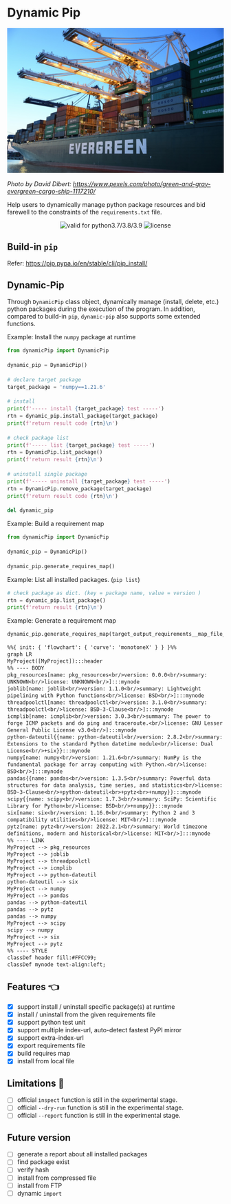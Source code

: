 # Dynamic Pip

![logo](assets/logo.jpg)

_Photo by David Dibert: https://www.pexels.com/photo/green-and-gray-evergreen-cargo-ship-1117210/_

Help users to dynamically manage python package resources and bid farewell to the constraints of the `requirements.txt` file.

<p align="center">
    <img src="https://img.shields.io/badge/Python-3.7%2F3.8%2F3.9-blue" alt="valid for python3.7/3.8/3.9" />
    <img src="https://img.shields.io/badge/Apache-2.0-blue" alt="license" />
</p>


## Build-in `pip`

Refer: https://pip.pypa.io/en/stable/cli/pip_install/

## Dynamic-Pip

Through `DynamicPip` class object, dynamically manage (install, delete, etc.) python packages during the execution of the program. In addition, compared to build-in `pip`, `dynamic-pip` also supports some extended functions.

Example: Install the `numpy` package at runtime

```py
from dynamicPip import DynamicPip

dynamic_pip = DynamicPip()

# declare target package
target_package = 'numpy==1.21.6'

# install
print(f'----- install {target_package} test -----')
rtn = dynamic_pip.install_package(target_package)
print(f'return result code {rtn}\n')

# check package list
print(f'----- list {target_package} test -----')
rtn = DynamicPip.list_package()
print(f'return result {rtn}\n')

# uninstall single package
print(f'----- uninstall {target_package} test -----')
rtn = DynamicPip.remove_package(target_package)
print(f'return result code {rtn}\n')

del dynamic_pip
```

Example: Build a requirement map
```python
from dynamicPip import DynamicPip

dynamic_pip = DynamicPip()

dynamic_pip.generate_requires_map()
```

Example: List all installed packages. (`pip list`)
```python
# check package as dict. (key = package name, value = version )
rtn = dynamic_pip.list_package()
print(f'return result {rtn}\n')
```

Example: Generate a requirement map
```python
dynamic_pip.generate_requires_map(target_output_requirements__map_file_name)
```

```mermaid
%%{ init: { 'flowchart': { 'curve': 'monotoneX' } } }%%
graph LR
MyProject([MyProject]):::header
%% ---- BODY
pkg_resources[name: pkg_resources<br/>version: 0.0.0<br/>summary: UNKNOWN<br/>license: UNKNOWN<br/>]:::mynode
joblib[name: joblib<br/>version: 1.1.0<br/>summary: Lightweight pipelining with Python functions<br/>license: BSD<br/>]:::mynode
threadpoolctl[name: threadpoolctl<br/>version: 3.1.0<br/>summary: threadpoolctl<br/>license: BSD-3-Clause<br/>]:::mynode
icmplib[name: icmplib<br/>version: 3.0.3<br/>summary: The power to forge ICMP packets and do ping and traceroute.<br/>license: GNU Lesser General Public License v3.0<br/>]:::mynode
python-dateutil{{name: python-dateutil<br/>version: 2.8.2<br/>summary: Extensions to the standard Python datetime module<br/>license: Dual License<br/>+six}}:::mynode
numpy[name: numpy<br/>version: 1.21.6<br/>summary: NumPy is the fundamental package for array computing with Python.<br/>license: BSD<br/>]:::mynode
pandas{{name: pandas<br/>version: 1.3.5<br/>summary: Powerful data structures for data analysis, time series, and statistics<br/>license: BSD-3-Clause<br/>+python-dateutil<br>+pytz<br>+numpy}}:::mynode
scipy{{name: scipy<br/>version: 1.7.3<br/>summary: SciPy: Scientific Library for Python<br/>license: BSD<br/>+numpy}}:::mynode
six[name: six<br/>version: 1.16.0<br/>summary: Python 2 and 3 compatibility utilities<br/>license: MIT<br/>]:::mynode
pytz[name: pytz<br/>version: 2022.2.1<br/>summary: World timezone definitions, modern and historical<br/>license: MIT<br/>]:::mynode
%% ---- LINK
MyProject --> pkg_resources
MyProject --> joblib
MyProject --> threadpoolctl
MyProject --> icmplib
MyProject --> python-dateutil
python-dateutil --> six
MyProject --> numpy
MyProject --> pandas
pandas --> python-dateutil
pandas --> pytz
pandas --> numpy
MyProject --> scipy
scipy --> numpy
MyProject --> six
MyProject --> pytz
%% ---- STYLE
classDef header fill:#FFCC99;
classDef mynode text-align:left;
```

## Features :point_left:
- [x] support install / uninstall specific package(s) at runtime
- [x] install / uninstall from the given requirements file
- [x] support python test unit
- [x] support multiple index-url, auto-detect fastest PyPI mirror
- [x] support extra-index-url
- [x] export requirements file
- [x] build requires map
- [x] install from local file

## Limitations :construction:
- [ ] official `inspect` function is still in the experimental stage.
- [ ] official `--dry-run` function is still in the experimental stage.
- [ ] official `--report` function is still in the experimental stage.

## Future version
- [ ] generate a report about all installed packages
- [ ] find package exist
- [ ] verify hash
- [ ] install from compressed file
- [ ] install from FTP
- [ ] dynamic `import`

